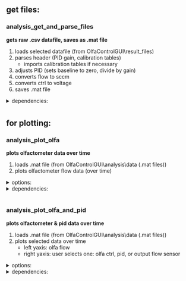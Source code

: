 
## get files:
### analysis_get_and_parse_files
**gets raw .csv datafile, saves as .mat file**

1. loads selected datafile (from OlfaControlGUI\result_files)
2. parses header (PID gain, calibration tables)
	- imports calibration tables if necessary
3. adjusts PID (sets baseline to zero, divide by gain)
4. converts flow to sccm
5. converts ctrl to voltage
6. saves .mat file

<details>
<summary>dependencies:</summary>

- get_section_data
- import_cal_table
- import_datafile
- int_to_SCCM
</details>

#
#
## for plotting:

### analysis_plot_olfa
**plots olfactometer data over time**

1. loads .mat file (from OlfaControlGUI\analysis\data (.mat files))
2. plots olfactometer flow data (over time)


<details>
<summary>options:</summary>

- flow:
	- int or sccm
- ctrl (proportional valve):
	- plot on right yaxis
	- int or voltage
</details>

<details>
<summary>dependencies:</summary>

- *none*
</details>


#
### analysis_plot_olfa_and_pid
**plots olfactometer & pid data over time**

1. loads .mat file (from OlfaControlGUI\analysis\data (.mat files))
2. plots selected data over time
	- left yaxis: olfa flow
	- right yaxis: user selects one: olfa ctrl, pid, or output flow sensor


<details>
<summary>options:</summary>

- olfa:
	- flow as int or sccm
	- plot ctrl values on right yaxis
		- ctrl as int or voltage
- pid:
	- plot or don't plot
- output flow:
	- plot or don't plot
</details>


<details>
<summary>dependencies:</summary>

- *none*
</details>